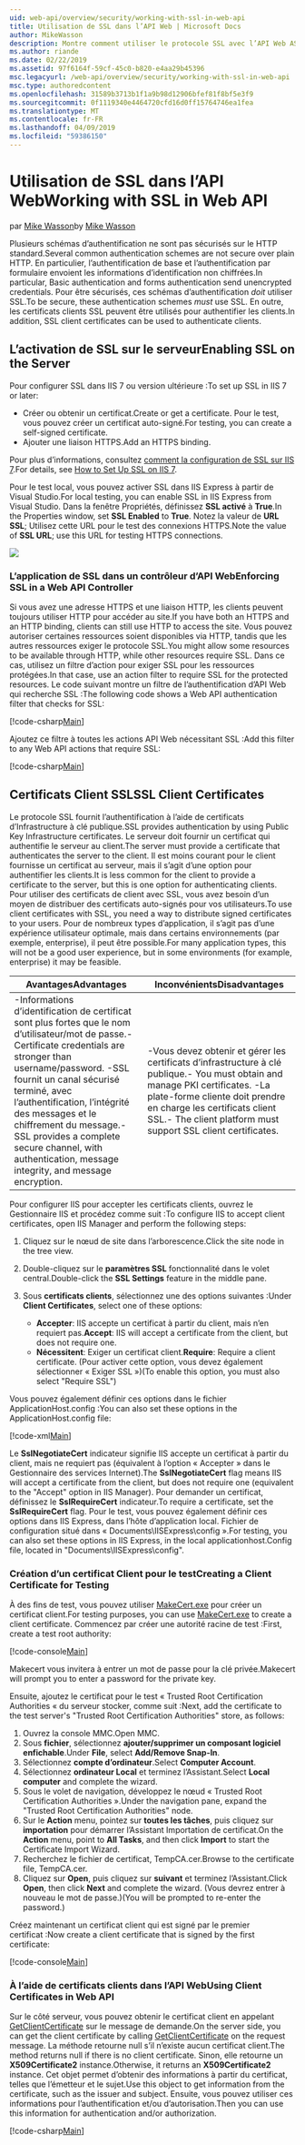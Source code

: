 ```yaml
---
uid: web-api/overview/security/working-with-ssl-in-web-api
title: Utilisation de SSL dans l’API Web | Microsoft Docs
author: MikeWasson
description: Montre comment utiliser le protocole SSL avec l’API Web ASP.NET, y compris à l’aide de certificats client SSL.
ms.author: riande
ms.date: 02/22/2019
ms.assetid: 97f6164f-59cf-45c0-b820-e4aa29b45396
msc.legacyurl: /web-api/overview/security/working-with-ssl-in-web-api
msc.type: authoredcontent
ms.openlocfilehash: 31589b3713b1f1a9b98d12906bfef81f8bf5e3f9
ms.sourcegitcommit: 0f1119340e4464720cfd16d0ff15764746ea1fea
ms.translationtype: MT
ms.contentlocale: fr-FR
ms.lasthandoff: 04/09/2019
ms.locfileid: "59386150"
---
```

# <a name="working-with-ssl-in-web-api"></a><span data-ttu-id="d4cf6-103">Utilisation de SSL dans l’API Web</span><span class="sxs-lookup"><span data-stu-id="d4cf6-103">Working with SSL in Web API</span></span>

<span data-ttu-id="d4cf6-104">par [Mike Wasson](https://github.com/MikeWasson)</span><span class="sxs-lookup"><span data-stu-id="d4cf6-104">by [Mike Wasson](https://github.com/MikeWasson)</span></span>

<span data-ttu-id="d4cf6-105">Plusieurs schémas d’authentification ne sont pas sécurisés sur le HTTP standard.</span><span class="sxs-lookup"><span data-stu-id="d4cf6-105">Several common authentication schemes are not secure over plain HTTP.</span></span> <span data-ttu-id="d4cf6-106">En particulier, l’authentification de base et l’authentification par formulaire envoient les informations d’identification non chiffrées.</span><span class="sxs-lookup"><span data-stu-id="d4cf6-106">In particular, Basic authentication and forms authentication send unencrypted credentials.</span></span> <span data-ttu-id="d4cf6-107">Pour être sécurisés, ces schémas d’authentification *doit* utiliser SSL.</span><span class="sxs-lookup"><span data-stu-id="d4cf6-107">To be secure, these authentication schemes *must* use SSL.</span></span> <span data-ttu-id="d4cf6-108">En outre, les certificats clients SSL peuvent être utilisés pour authentifier les clients.</span><span class="sxs-lookup"><span data-stu-id="d4cf6-108">In addition, SSL client certificates can be used to authenticate clients.</span></span>

## <a name="enabling-ssl-on-the-server"></a><span data-ttu-id="d4cf6-109">L’activation de SSL sur le serveur</span><span class="sxs-lookup"><span data-stu-id="d4cf6-109">Enabling SSL on the Server</span></span>

<span data-ttu-id="d4cf6-110">Pour configurer SSL dans IIS 7 ou version ultérieure :</span><span class="sxs-lookup"><span data-stu-id="d4cf6-110">To set up SSL in IIS 7 or later:</span></span>

- <span data-ttu-id="d4cf6-111">Créer ou obtenir un certificat.</span><span class="sxs-lookup"><span data-stu-id="d4cf6-111">Create or get a certificate.</span></span> <span data-ttu-id="d4cf6-112">Pour le test, vous pouvez créer un certificat auto-signé.</span><span class="sxs-lookup"><span data-stu-id="d4cf6-112">For testing, you can create a self-signed certificate.</span></span>
- <span data-ttu-id="d4cf6-113">Ajouter une liaison HTTPS.</span><span class="sxs-lookup"><span data-stu-id="d4cf6-113">Add an HTTPS binding.</span></span>

<span data-ttu-id="d4cf6-114">Pour plus d’informations, consultez [comment la configuration de SSL sur IIS 7](https://www.iis.net/learn/manage/configuring-security/how-to-set-up-ssl-on-iis).</span><span class="sxs-lookup"><span data-stu-id="d4cf6-114">For details, see [How to Set Up SSL on IIS 7](https://www.iis.net/learn/manage/configuring-security/how-to-set-up-ssl-on-iis).</span></span>

<span data-ttu-id="d4cf6-115">Pour le test local, vous pouvez activer SSL dans IIS Express à partir de Visual Studio.</span><span class="sxs-lookup"><span data-stu-id="d4cf6-115">For local testing, you can enable SSL in IIS Express from Visual Studio.</span></span> <span data-ttu-id="d4cf6-116">Dans la fenêtre Propriétés, définissez **SSL activé** à **True**.</span><span class="sxs-lookup"><span data-stu-id="d4cf6-116">In the Properties window, set **SSL Enabled** to **True**.</span></span> <span data-ttu-id="d4cf6-117">Notez la valeur de **URL SSL**; Utilisez cette URL pour le test des connexions HTTPS.</span><span class="sxs-lookup"><span data-stu-id="d4cf6-117">Note the value of **SSL URL**; use this URL for testing HTTPS connections.</span></span>

![](working-with-ssl-in-web-api/_static/image1.png)

### <a name="enforcing-ssl-in-a-web-api-controller"></a><span data-ttu-id="d4cf6-118">L’application de SSL dans un contrôleur d’API Web</span><span class="sxs-lookup"><span data-stu-id="d4cf6-118">Enforcing SSL in a Web API Controller</span></span>

<span data-ttu-id="d4cf6-119">Si vous avez une adresse HTTPS et une liaison HTTP, les clients peuvent toujours utiliser HTTP pour accéder au site.</span><span class="sxs-lookup"><span data-stu-id="d4cf6-119">If you have both an HTTPS and an HTTP binding, clients can still use HTTP to access the site.</span></span> <span data-ttu-id="d4cf6-120">Vous pouvez autoriser certaines ressources soient disponibles via HTTP, tandis que les autres ressources exiger le protocole SSL.</span><span class="sxs-lookup"><span data-stu-id="d4cf6-120">You might allow some resources to be available through HTTP, while other resources require SSL.</span></span> <span data-ttu-id="d4cf6-121">Dans ce cas, utilisez un filtre d’action pour exiger SSL pour les ressources protégées.</span><span class="sxs-lookup"><span data-stu-id="d4cf6-121">In that case, use an action filter to require SSL for the protected resources.</span></span> <span data-ttu-id="d4cf6-122">Le code suivant montre un filtre de l’authentification d’API Web qui recherche SSL :</span><span class="sxs-lookup"><span data-stu-id="d4cf6-122">The following code shows a Web API authentication filter that checks for SSL:</span></span>

[!code-csharp[Main](working-with-ssl-in-web-api/samples/sample1.cs)]

<span data-ttu-id="d4cf6-123">Ajoutez ce filtre à toutes les actions API Web nécessitant SSL :</span><span class="sxs-lookup"><span data-stu-id="d4cf6-123">Add this filter to any Web API actions that require SSL:</span></span>

[!code-csharp[Main](working-with-ssl-in-web-api/samples/sample2.cs)]

## <a name="ssl-client-certificates"></a><span data-ttu-id="d4cf6-124">Certificats Client SSL</span><span class="sxs-lookup"><span data-stu-id="d4cf6-124">SSL Client Certificates</span></span>

<span data-ttu-id="d4cf6-125">Le protocole SSL fournit l’authentification à l’aide de certificats d’Infrastructure à clé publique.</span><span class="sxs-lookup"><span data-stu-id="d4cf6-125">SSL provides authentication by using Public Key Infrastructure certificates.</span></span> <span data-ttu-id="d4cf6-126">Le serveur doit fournir un certificat qui authentifie le serveur au client.</span><span class="sxs-lookup"><span data-stu-id="d4cf6-126">The server must provide a certificate that authenticates the server to the client.</span></span> <span data-ttu-id="d4cf6-127">Il est moins courant pour le client fournisse un certificat au serveur, mais il s’agit d’une option pour authentifier les clients.</span><span class="sxs-lookup"><span data-stu-id="d4cf6-127">It is less common for the client to provide a certificate to the server, but this is one option for authenticating clients.</span></span> <span data-ttu-id="d4cf6-128">Pour utiliser des certificats de client avec SSL, vous avez besoin d’un moyen de distribuer des certificats auto-signés pour vos utilisateurs.</span><span class="sxs-lookup"><span data-stu-id="d4cf6-128">To use client certificates with SSL, you need a way to distribute signed certificates to your users.</span></span> <span data-ttu-id="d4cf6-129">Pour de nombreux types d’application, il s’agit pas d’une expérience utilisateur optimale, mais dans certains environnements (par exemple, enterprise), il peut être possible.</span><span class="sxs-lookup"><span data-stu-id="d4cf6-129">For many application types, this will not be a good user experience, but in some environments (for example, enterprise) it may be feasible.</span></span>

| <span data-ttu-id="d4cf6-130">Avantages</span><span class="sxs-lookup"><span data-stu-id="d4cf6-130">Advantages</span></span> | <span data-ttu-id="d4cf6-131">Inconvénients</span><span class="sxs-lookup"><span data-stu-id="d4cf6-131">Disadvantages</span></span> |
| --- | --- |
| <span data-ttu-id="d4cf6-132">-Informations d’identification de certificat sont plus fortes que le nom d’utilisateur/mot de passe.</span><span class="sxs-lookup"><span data-stu-id="d4cf6-132">- Certificate credentials are stronger than username/password.</span></span> <span data-ttu-id="d4cf6-133">-SSL fournit un canal sécurisé terminé, avec l’authentification, l’intégrité des messages et le chiffrement du message.</span><span class="sxs-lookup"><span data-stu-id="d4cf6-133">- SSL provides a complete secure channel, with authentication, message integrity, and message encryption.</span></span> | <span data-ttu-id="d4cf6-134">-Vous devez obtenir et gérer les certificats d’infrastructure à clé publique.</span><span class="sxs-lookup"><span data-stu-id="d4cf6-134">- You must obtain and manage PKI certificates.</span></span> <span data-ttu-id="d4cf6-135">-La plate-forme cliente doit prendre en charge les certificats client SSL.</span><span class="sxs-lookup"><span data-stu-id="d4cf6-135">- The client platform must support SSL client certificates.</span></span> |

<span data-ttu-id="d4cf6-136">Pour configurer IIS pour accepter les certificats clients, ouvrez le Gestionnaire IIS et procédez comme suit :</span><span class="sxs-lookup"><span data-stu-id="d4cf6-136">To configure IIS to accept client certificates, open IIS Manager and perform the following steps:</span></span>

1. <span data-ttu-id="d4cf6-137">Cliquez sur le nœud de site dans l’arborescence.</span><span class="sxs-lookup"><span data-stu-id="d4cf6-137">Click the site node in the tree view.</span></span>
2. <span data-ttu-id="d4cf6-138">Double-cliquez sur le **paramètres SSL** fonctionnalité dans le volet central.</span><span class="sxs-lookup"><span data-stu-id="d4cf6-138">Double-click the **SSL Settings** feature in the middle pane.</span></span>
3. <span data-ttu-id="d4cf6-139">Sous **certificats clients**, sélectionnez une des options suivantes :</span><span class="sxs-lookup"><span data-stu-id="d4cf6-139">Under **Client Certificates**, select one of these options:</span></span> 

    - <span data-ttu-id="d4cf6-140">**Accepter**: IIS accepte un certificat à partir du client, mais n’en requiert pas.</span><span class="sxs-lookup"><span data-stu-id="d4cf6-140">**Accept**: IIS will accept a certificate from the client, but does not require one.</span></span>
    - <span data-ttu-id="d4cf6-141">**Nécessitent**: Exiger un certificat client.</span><span class="sxs-lookup"><span data-stu-id="d4cf6-141">**Require**: Require a client certificate.</span></span> <span data-ttu-id="d4cf6-142">(Pour activer cette option, vous devez également sélectionner « Exiger SSL »)</span><span class="sxs-lookup"><span data-stu-id="d4cf6-142">(To enable this option, you must also select "Require SSL")</span></span>

<span data-ttu-id="d4cf6-143">Vous pouvez également définir ces options dans le fichier ApplicationHost.config :</span><span class="sxs-lookup"><span data-stu-id="d4cf6-143">You can also set these options in the ApplicationHost.config file:</span></span>

[!code-xml[Main](working-with-ssl-in-web-api/samples/sample3.xml)]

<span data-ttu-id="d4cf6-144">Le **SslNegotiateCert** indicateur signifie IIS accepte un certificat à partir du client, mais ne requiert pas (équivalent à l’option « Accepter » dans le Gestionnaire des services Internet).</span><span class="sxs-lookup"><span data-stu-id="d4cf6-144">The **SslNegotiateCert** flag means IIS will accept a certificate from the client, but does not require one (equivalent to the "Accept" option in IIS Manager).</span></span> <span data-ttu-id="d4cf6-145">Pour demander un certificat, définissez le **SslRequireCert** indicateur.</span><span class="sxs-lookup"><span data-stu-id="d4cf6-145">To require a certificate, set the **SslRequireCert** flag.</span></span> <span data-ttu-id="d4cf6-146">Pour le test, vous pouvez également définir ces options dans IIS Express, dans l’hôte d’application local. Fichier de configuration situé dans « Documents\IISExpress\config ».</span><span class="sxs-lookup"><span data-stu-id="d4cf6-146">For testing, you can also set these options in IIS Express, in the local applicationhost.Config file, located in "Documents\IISExpress\config".</span></span>

### <a name="creating-a-client-certificate-for-testing"></a><span data-ttu-id="d4cf6-147">Création d’un certificat Client pour le test</span><span class="sxs-lookup"><span data-stu-id="d4cf6-147">Creating a Client Certificate for Testing</span></span>

<span data-ttu-id="d4cf6-148">À des fins de test, vous pouvez utiliser [MakeCert.exe](/windows/desktop/SecCrypto/makecert) pour créer un certificat client.</span><span class="sxs-lookup"><span data-stu-id="d4cf6-148">For testing purposes, you can use [MakeCert.exe](/windows/desktop/SecCrypto/makecert) to create a client certificate.</span></span> <span data-ttu-id="d4cf6-149">Commencez par créer une autorité racine de test :</span><span class="sxs-lookup"><span data-stu-id="d4cf6-149">First, create a test root authority:</span></span>

[!code-console[Main](working-with-ssl-in-web-api/samples/sample4.cmd)]

<span data-ttu-id="d4cf6-150">Makecert vous invitera à entrer un mot de passe pour la clé privée.</span><span class="sxs-lookup"><span data-stu-id="d4cf6-150">Makecert will prompt you to enter a password for the private key.</span></span>

<span data-ttu-id="d4cf6-151">Ensuite, ajoutez le certificat pour le test « Trusted Root Certification Authorities « du serveur stocker, comme suit :</span><span class="sxs-lookup"><span data-stu-id="d4cf6-151">Next, add the certificate to the test server's "Trusted Root Certification Authorities" store, as follows:</span></span>

1. <span data-ttu-id="d4cf6-152">Ouvrez la console MMC.</span><span class="sxs-lookup"><span data-stu-id="d4cf6-152">Open MMC.</span></span>
2. <span data-ttu-id="d4cf6-153">Sous **fichier**, sélectionnez **ajouter/supprimer un composant logiciel enfichable**.</span><span class="sxs-lookup"><span data-stu-id="d4cf6-153">Under **File**, select **Add/Remove Snap-In**.</span></span>
3. <span data-ttu-id="d4cf6-154">Sélectionnez **compte d’ordinateur**.</span><span class="sxs-lookup"><span data-stu-id="d4cf6-154">Select **Computer Account**.</span></span>
4. <span data-ttu-id="d4cf6-155">Sélectionnez **ordinateur Local** et terminez l’Assistant.</span><span class="sxs-lookup"><span data-stu-id="d4cf6-155">Select **Local computer** and complete the wizard.</span></span>
5. <span data-ttu-id="d4cf6-156">Sous le volet de navigation, développez le nœud « Trusted Root Certification Authorities ».</span><span class="sxs-lookup"><span data-stu-id="d4cf6-156">Under the navigation pane, expand the "Trusted Root Certification Authorities" node.</span></span>
6. <span data-ttu-id="d4cf6-157">Sur le **Action** menu, pointez sur **toutes les tâches**, puis cliquez sur **importation** pour démarrer l’Assistant Importation de certificat.</span><span class="sxs-lookup"><span data-stu-id="d4cf6-157">On the **Action** menu, point to **All Tasks**, and then click **Import** to start the Certificate Import Wizard.</span></span>
7. <span data-ttu-id="d4cf6-158">Recherchez le fichier de certificat, TempCA.cer.</span><span class="sxs-lookup"><span data-stu-id="d4cf6-158">Browse to the certificate file, TempCA.cer.</span></span>
8. <span data-ttu-id="d4cf6-159">Cliquez sur **Open**, puis cliquez sur **suivant** et terminez l’Assistant.</span><span class="sxs-lookup"><span data-stu-id="d4cf6-159">Click **Open**, then click **Next** and complete the wizard.</span></span> <span data-ttu-id="d4cf6-160">(Vous devrez entrer à nouveau le mot de passe.)</span><span class="sxs-lookup"><span data-stu-id="d4cf6-160">(You will be prompted to re-enter the password.)</span></span>

<span data-ttu-id="d4cf6-161">Créez maintenant un certificat client qui est signé par le premier certificat :</span><span class="sxs-lookup"><span data-stu-id="d4cf6-161">Now create a client certificate that is signed by the first certificate:</span></span>

[!code-console[Main](working-with-ssl-in-web-api/samples/sample5.cmd)]

### <a name="using-client-certificates-in-web-api"></a><span data-ttu-id="d4cf6-162">À l’aide de certificats clients dans l’API Web</span><span class="sxs-lookup"><span data-stu-id="d4cf6-162">Using Client Certificates in Web API</span></span>

<span data-ttu-id="d4cf6-163">Sur le côté serveur, vous pouvez obtenir le certificat client en appelant [GetClientCertificate](https://msdn.microsoft.com/library/system.net.http.httprequestmessageextensions.getclientcertificate.aspx) sur le message de demande.</span><span class="sxs-lookup"><span data-stu-id="d4cf6-163">On the server side, you can get the client certificate by calling [GetClientCertificate](https://msdn.microsoft.com/library/system.net.http.httprequestmessageextensions.getclientcertificate.aspx) on the request message.</span></span> <span data-ttu-id="d4cf6-164">La méthode retourne null s’il n’existe aucun certificat client.</span><span class="sxs-lookup"><span data-stu-id="d4cf6-164">The method returns null if there is no client certificate.</span></span> <span data-ttu-id="d4cf6-165">Sinon, elle retourne un **X509Certificate2** instance.</span><span class="sxs-lookup"><span data-stu-id="d4cf6-165">Otherwise, it returns an **X509Certificate2** instance.</span></span> <span data-ttu-id="d4cf6-166">Cet objet permet d’obtenir des informations à partir du certificat, telles que l’émetteur et le sujet.</span><span class="sxs-lookup"><span data-stu-id="d4cf6-166">Use this object to get information from the certificate, such as the issuer and subject.</span></span> <span data-ttu-id="d4cf6-167">Ensuite, vous pouvez utiliser ces informations pour l’authentification et/ou d’autorisation.</span><span class="sxs-lookup"><span data-stu-id="d4cf6-167">Then you can use this information for authentication and/or authorization.</span></span>

[!code-csharp[Main](working-with-ssl-in-web-api/samples/sample6.cs)]
